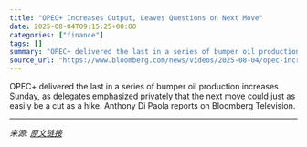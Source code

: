 ```yaml
---
title: "OPEC+ Increases Output, Leaves Questions on Next Move"
date: 2025-08-04T09:15:25+08:00
categories: ["finance"]
tags: []
summary: "OPEC+ delivered the last in a series of bumper oil production increases Sunday, as delegates emphasized privately that the next move could just as easily be a cut as a hike. Anthony Di Paola reports o"
source_url: "https://www.bloomberg.com/news/videos/2025-08-04/opec-increases-output-leaves-questions-on-next-move-video"
---
```


OPEC+ delivered the last in a series of bumper oil production increases Sunday, as delegates emphasized privately that the next move could just as easily be a cut as a hike. Anthony Di Paola reports on Bloomberg Television.

---

*来源: [原文链接](https://www.bloomberg.com/news/videos/2025-08-04/opec-increases-output-leaves-questions-on-next-move-video)*
